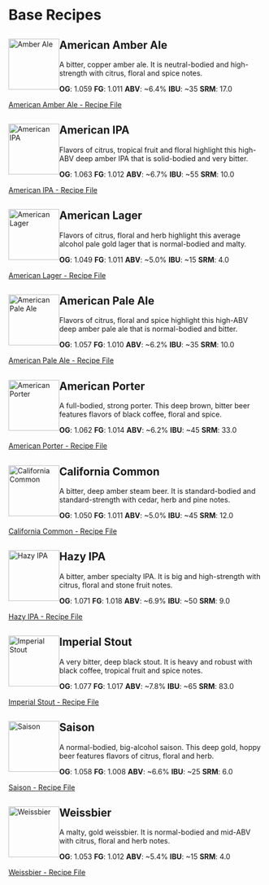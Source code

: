 # Base Recipes

<div markdown="1">

<img src="/static/img/beer-styles/amber-ale.png" alt="Amber Ale" width="100" style="float: left;"/>

## American Amber Ale

A bitter, copper amber ale. It is neutral-bodied and high-strength with citrus, floral and spice notes.

**OG**: 1.059 **FG**: 1.011 **ABV**: ~6.4% **IBU**: ~35 **SRM**: 17.0

[American Amber Ale - Recipe File](/static/support/base_recipes/pico/Base_Recipe_-_American_Amber_Ale.json)

</div>

<div markdown="1">

<img src="/static/img/beer-styles/ipa.png" alt="American IPA" width="100" style="float: left;"/>

## American IPA

Flavors of citrus, tropical fruit and floral highlight this high-ABV deep amber IPA that is solid-bodied and very bitter.

**OG**: 1.063 **FG**: 1.012 **ABV**: ~6.7% **IBU**: ~55 **SRM**: 10.0

[American IPA - Recipe File](/static/support/base_recipes/pico/Base_Recipe_-_American_IPA.json)

</div>

<div markdown="1">

<img src="/static/img/beer-styles/lager.png" alt="American Lager" width="100" style="float: left;"/>

## American Lager

Flavors of citrus, floral and herb highlight this average alcohol pale gold lager that is normal-bodied and malty.

**OG**: 1.049 **FG**: 1.011 **ABV**: ~5.0% **IBU**: ~15 **SRM**: 4.0

[American Lager - Recipe File](/static/support/base_recipes/pico/Base_Recipe_-_American_Lager.json)

</div>

<div markdown="1">

<img src="/static/img/beer-styles/pale-ale.png" alt="American Pale Ale" width="100" style="float: left;"/>

## American Pale Ale

Flavors of citrus, floral and spice highlight this high-ABV deep amber pale ale that is normal-bodied and bitter.

**OG**: 1.057 **FG**: 1.010 **ABV**: ~6.2% **IBU**: ~35 **SRM**: 10.0

[American Pale Ale - Recipe File](/static/support/base_recipes/pico/Base_Recipe_-_American_Pale_Ale.json)

</div>

<div markdown="1">

<img src="/static/img/beer-styles/porter.png" alt="American Porter" width="100" style="float: left;"/>

## American Porter

A full-bodied, strong porter. This deep brown, bitter beer features flavors of black coffee, floral and spice.

**OG**: 1.062 **FG**: 1.014 **ABV**: ~6.2% **IBU**: ~45 **SRM**: 33.0

[American Porter - Recipe File](/static/support/base_recipes/pico/Base_Recipe_-_American_Porter.json)

</div>

<div markdown="1">

<img src="/static/img/beer-styles/california-common.png" alt="California Common" width="100" style="float: left;"/>

## California Common

A bitter, deep amber steam beer. It is standard-bodied and standard-strength with cedar, herb and pine notes.

**OG**: 1.050 **FG**: 1.011 **ABV**: ~5.0% **IBU**: ~45 **SRM**: 12.0

[California Common - Recipe File](/static/support/base_recipes/pico/Base_Recipe_-_California_Common.json)

</div>

<div markdown="1">

<img src="/static/img/beer-styles/hazy-ipa.png" alt="Hazy IPA" width="100" style="float: left;"/>

## Hazy IPA

A bitter, amber specialty IPA. It is big and high-strength with citrus, floral and stone fruit notes.

**OG**: 1.071 **FG**: 1.018 **ABV**: ~6.9% **IBU**: ~50 **SRM**: 9.0

[Hazy IPA - Recipe File](/static/support/base_recipes/pico/Base_Recipe_-_Hazy.json)

</div>

<div markdown="1">

<img src="/static/img/beer-styles/imperial-stout.png" alt="Imperial Stout" width="100" style="float: left;"/>

## Imperial Stout

A very bitter, deep black stout. It is heavy and robust with black coffee, tropical fruit and spice notes.

**OG**: 1.077 **FG**: 1.017 **ABV**: ~7.8% **IBU**: ~65 **SRM**: 83.0

[Imperial Stout - Recipe File](/static/support/base_recipes/pico/Base_Recipe_-_Imperial_Stout.json)

</div>

<div markdown="1">

<img src="/static/img/beer-styles/saison.png" alt="Saison" width="100" style="float: left;"/>

## Saison

A normal-bodied, big-alcohol saison. This deep gold, hoppy beer features flavors of citrus, floral and herb.

**OG**: 1.058 **FG**: 1.008 **ABV**: ~6.6% **IBU**: ~25 **SRM**: 6.0

[Saison - Recipe File](/static/support/base_recipes/pico/Base_Recipe_-_Saison.json)

</div>

<div markdown="1">

<img src="/static/img/beer-styles/weissbier.png" alt="Weissbier" width="100" style="float: left;"/>

## Weissbier

A malty, gold weissbier. It is normal-bodied and mid-ABV with citrus, floral and herb notes.

**OG**: 1.053 **FG**: 1.012 **ABV**: ~5.4% **IBU**: ~15 **SRM**: 4.0

[Weissbier - Recipe File](/static/support/base_recipes/pico/Base_Recipe_-_Weissbier.json)

</div>
